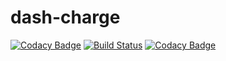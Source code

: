 # dash-charge
[![Codacy Badge](https://api.codacy.com/project/badge/Grade/c73bd71093d84613a89e4c1b86ddf773)](https://app.codacy.com/app/amlan20/dash-charge?utm_source=github.com&utm_medium=referral&utm_content=amlan20/dash-charge&utm_campaign=Badge_Grade_Dashboard)
[![Build Status](https://travis-ci.org/amlan20/dash-charge.svg?branch=master)](https://travis-ci.org/amlan20/dash-charge)
[![Codacy Badge](https://api.codacy.com/project/badge/Grade/de6835a66a774166a147706af800195e)](https://www.codacy.com/app/amlan20/dash-charge?utm_source=github.com&amp;utm_medium=referral&amp;utm_content=amlan20/dash-charge&amp;utm_campaign=Badge_Grade)

